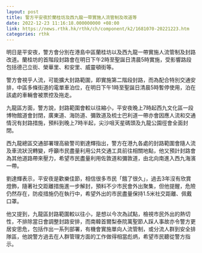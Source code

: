 ```yaml
---
layout: post
title: 警方平安夜於蘭桂坊及西九龍一帶實施人流管制及改道等
date: 2022-12-23 11:16:18.000000000 +08:00
link: https://news.rthk.hk/rthk/ch/component/k2/1681070-20221223.htm
categories: rthk
---
```


明日是平安夜，警方會分別在港島中區蘭桂坊以及西九龍一帶實施人流管制及封路改道。蘭桂坊的首階段封路會在明日下午2時至聖誕日清晨5時實施，受影響路段包括德己立街、榮華里、和安里、威靈頓街等。

警方會視乎人流，可能擴大封路範圍，即實施第二階段封路，而為配合特別交通安排，中區多條街道的電單車泊位，在明日下午1時至聖誕日清晨5時暫停使用，泊在該處的車輛會被票控及拖走。

九龍區方面，警方說，封路範圍會較以往縮小，平安夜晚上7時起西九文化區一段博物館道會封閉，廣東道、海防道、彌敦道及梳士巴利道一帶亦會因應人流和交通情況有封路措施，預料到晚上7時半起，尖沙咀天星碼頭及九龍公園徑會全面封閉。

西九龍總區交通部署理高級警司劉達輝指出，警方在港九各處的封路範圍會隨人流及車流狀況轉變，呼籲市民盡量利用公共交通工具前往相關地點，他又預計封路會為其他道路帶來壓力，希望市民盡量利用佐敦道和彌敦道，由北向南進入西九海濱一帶。

劉達輝表示，平安夜是歡樂佳節，相信很多市民「餓了很久」，過去3年沒有欣賞燈飾，隨著社交距離措施進一步解封，預料不少市民會外出聚集，但他提醒，危險仍然存在，防疫措施仍在執行中，希望外出的市民盡量保持1.5米社交距離、佩戴口罩。

他又提到，九龍區封路範圍較以往小，是想以今次為試點，檢視市民外出的熱切性，不排除當日會調整封路安排，而南韓首爾梨泰院萬聖節人踩人事故亦令警方更居安思危，包括作出一系列部署，有機會實施單向人流管制，或分流人群到安全排隊區，他說警方過去在人群管理方面的工作做得相當彪炳，希望市民聽從警方指示。
